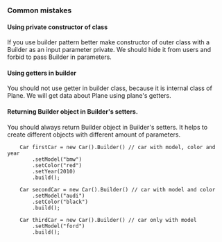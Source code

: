 ### Common mistakes

#### Using private constructor of class 
If you use builder pattern better make constructor of outer class with a Builder as an input parameter private.
We should hide it from users and forbid to pass Builder in parameters.

#### Using getters in builder
You should not use getter in builder class, because it is internal class of Plane. 
We will get data about Plane using plane's getters.

#### Returning Builder object in Builder's setters.
You should always return Builder object in Builder's setters. It helps to create different objects with different amount of parameters.
```
    Car firstCar = new Car().Builder() // car with model, color and year
        .setModel("bmw")
        .setColor("red")
        .setYear(2010)
        .build();
        
    Car secondCar = new Car().Builder() // car with model and color
        .setModel("audi")
        .setColor("black")
        .build();
        
    Car thirdCar = new Car().Builder() // car only with model
        .setModel("ford")
        .build();
```
